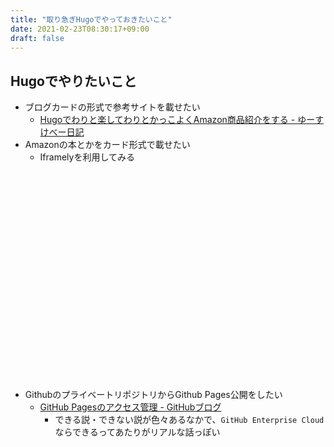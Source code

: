 ```yaml
---
title: "取り急ぎHugoでやっておきたいこと"
date: 2021-02-23T08:30:17+09:00
draft: false
---
```


## Hugoでやりたいこと
- ブログカードの形式で参考サイトを載せたい
    - [Hugoでわりと楽してわりとかっこよくAmazon商品紹介をする - ゆーすけべー日記](https://yusukebe.com/posts/2020/amazon-shortcode/)
- Amazonの本とかをカード形式で載せたい
    - Iframelyを利用してみる
       <div class="iframely-embed"><div class="iframely-responsive" style="padding-bottom: 52.5%; padding-top: 120px;"><a href="https://qiita.com/peaceiris/items/399e56c75d249d312a3a" data-iframely-url="//cdn.iframe.ly/SuIAxHg"></a></div></div><script async src="//cdn.iframe.ly/embed.js" charset="utf-8"></script>
- GithubのプライベートリポジトリからGithub Pages公開をしたい
    - [GitHub Pagesのアクセス管理 - GitHubブログ](https://github.blog/jp/2021-01-25-access-control-for-github-page/)
        - できる説・できない説が色々あるなかで、`GitHub Enterprise Cloud`ならできるってあたりがリアルな話っぽい
